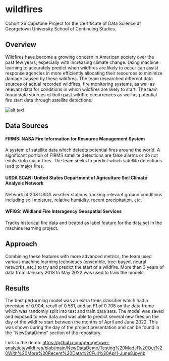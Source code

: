 # wildfires
Cohort 26 Capstone Project for the Certificate of Data Science at Georgetown University School of Continuing Studies.

## Overview

Wildfires have become a growing concern in American society over the past few years, especially with increasing climate change. Using machine learning to accurately predict when wildfires are likely to occur can assist response agencies in more efficiently allocating their resources to minimize damage caused by these wildfires. The team researched different data sources of actual recorded wildfires, fire monitoring systems, as well as relevant data for conditions in which wildfires are likely to start.
The team found data sources of both past wildfire occurrences as well as potential fire start data through satellite detections. 

![alt text](https://github.com/georgetown-analytics/wildfires/blob/main/figures/ProjectPipeline.PNG)

## Data Sources 

#### FIRMS: NASA Fire Information for Resource Management System 
A system of satellite data which detects potential fires around the world. A significant portion of FIRMS satellite detections are false alarms or do not evolve into major fires. The team seeks to predict which satellite detections lead to major fires.

#### USDA SCAN: United States Department of Agriculture Soil Climate Analysis Network
Network of 208 USDA weather stations tracking relevant ground conditions including soil moisture, relative humidity, recent precipitation, etc.

#### WFIGS: Wildland Fire Interagency Geospatial Services 
Tracks historical fire data and treated as label feature for the data set in the machine learning project.

## Approach
Combining these features with more advanced metrics, the team used various machine learning techniques (ensemble, tree-based, neural networks, etc.) to try and predict the start of a wildfire. More than 3 years of data from January 2018 to May 2022 was used to train the models.

## Results
The best performing model was an extra trees classifier which had a precision of 0.904, recall of 0.581, and an F1 of 0.708 on the data frame which was randomly split into test and train data sets. The model was saved and exposed to new data and was able to predict several new fires on the day of the wildfire start between the months of April and June 2022. This was shown during the day of the project presentation and can be found in the “NewDataDemo” section of the repository.

Link to the demo:
https://github.com/georgetown-analytics/wildfires/blob/main/NewDataDemo/Testing%20Model%20Out%20With%20More%20Recent%20Data%20Full%20Apr1-June8.ipynb
